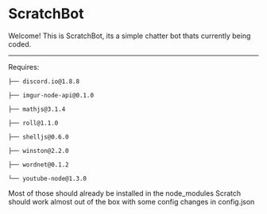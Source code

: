 # ScratchBot #
Welcome! This is ScratchBot, its a simple chatter bot thats currently being coded.

-------------------------------------------------------------------------------
Requires:

    ├── discord.io@1.8.8 

    ├── imgur-node-api@0.1.0 

    ├── mathjs@3.1.4 

    ├── roll@1.1.0 

    ├── shelljs@0.6.0 

    ├── winston@2.2.0 

    ├── wordnet@0.1.2 

    └── youtube-node@1.3.0 

Most of those should already be installed in the node_modules Scratch should work almost out of the box with some config changes in config.json